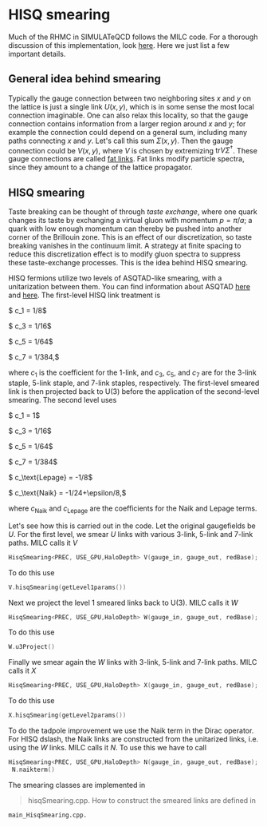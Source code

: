 # HISQ smearing

Much of the RHMC in SIMULATeQCD follows the MILC code. For a thorough discussion of this
implementation, look [here](https://journals.aps.org/prd/abstract/10.1103/PhysRevD.82.074501).
Here we just list a few important details.

## General idea behind smearing

Typically the gauge connection between two neighboring sites $x$ and $y$
on the lattice is just a single link $U(x,y)$, which is in some sense the
most local connection imaginable. One can also relax this locality, so that
the gauge connection contains information from a larger region around
$x$ and $y$; for example the connection could depend on a general sum,
including many paths connecting $x$ and $y$. Let's call
this sum $\Sigma(x,y)$. Then the gauge connection could be $V(x,y)$,
where $V$ is chosen by extremizing $\mathrm{tr} V\Sigma^\dagger$. These gauge
connections are called [fat links](https://link.aps.org/doi/10.1103/PhysRevD.55.R1133).
Fat links modify particle spectra, since they amount to a change of the lattice
propagator.

## HISQ smearing

Taste breaking can be thought of through _taste exchange_, where
one quark changes its taste by exchanging a virtual gluon with momentum
$p=\pi/a$; a quark with low enough momentum can thereby be pushed into
another corner of the Brillouin zone. This is an effect of our discretization,
so taste breaking vanishes in the continuum limit. A strategy at finite spacing
to reduce this discretization effect is to
modify gluon spectra to suppress these taste-exchange processes. This is the
idea behind HISQ smearing.

HISQ fermions utilize two levels of ASQTAD-like smearing, with a unitarization between them.
You can find information about ASQTAD [here](https://link.aps.org/doi/10.1103/PhysRevD.60.054503)
and [here](https://link.aps.org/doi/10.1103/PhysRevD.59.074502).
The first-level HISQ link treatment is

$  c_1 = 1/8$

$  c_3 = 1/16$

$  c_5 = 1/64$

$  c_7 = 1/384,$

where $c_1$ is the coefficient for the 1-link, and $c_3$, $c_5$, and $c_7$
are for the 3-link staple, 5-link staple, and 7-link staples, respectively.
The first-level smeared link is then projected
back to U$(3)$ before the application of the second-level smearing.
The second level uses

$  c_1 = 1$

$  c_3 = 1/16$

$  c_5 = 1/64$

$  c_7 = 1/384$

$  c_\text{Lepage} = -1/8$

$  c_\text{Naik} = -1/24+\epsilon/8,$

where $c_\text{Naik}$ and $c_\text{Lepage}$ are the coefficients for the
Naik and Lepage terms.


Let's see how this is carried out in the code. Let the original gaugefields be $U$.
For the first level, we smear $U$ links with various 3-link, 5-link and 7-link paths. MILC calls it $V$
```C++
HisqSmearing<PREC, USE_GPU,HaloDepth> V(gauge_in, gauge_out, redBase);
```
To do this use
```C++
V.hisqSmearing(getLevel1params())
```
Next we project the level 1 smeared links back to U(3). MILC calls it $W$
```C++
HisqSmearing<PREC, USE_GPU,HaloDepth> W(gauge_in, gauge_out, redBase);
```
To do this use
```C++
W.u3Project()
```
Finally we smear again the $W$ links with 3-link, 5-link and 7-link paths. MILC calls it $X$
```C++
HisqSmearing<PREC, USE_GPU,HaloDepth> X(gauge_in, gauge_out, redBase);
```
To do this use
```C++
X.hisqSmearing(getLevel2params())
```


To do the tadpole improvement we use the Naik term in the Dirac operator. For HISQ dslash,
the Naik links are constructed from the unitarized links, i.e. using the $W$ links.
MILC calls it $N$.
To use this we have to call
```C++
HisqSmearing<PREC, USE_GPU,HaloDepth> N(gauge_in, gauge_out, redBase);
 N.naikterm()
```
The smearing classes are implemented in
> hisqSmearing.cpp.
How to construct the smeared links are defined in
```shell
main_HisqSmearing.cpp.
```